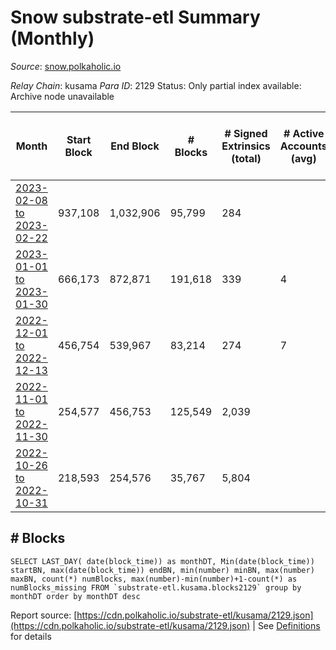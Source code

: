 # Snow substrate-etl Summary (Monthly)

_Source_: [snow.polkaholic.io](https://snow.polkaholic.io)

*Relay Chain*: kusama
*Para ID*: 2129
Status: Only partial index available: Archive node unavailable


| Month | Start Block | End Block | # Blocks | # Signed Extrinsics (total) | # Active Accounts (avg) | # Addresses with Balances (max) | Issues |
| ----- | ----------- | --------- | -------- | --------------------------- | ----------------------- | ------------------------------- | ------ |
| [2023-02-08 to 2023-02-22](/kusama/2129-snow/2023-02-28.md) | 937,108 | 1,032,906 | 95,799 | 284 |  |  | -   |   
| [2023-01-01 to 2023-01-30](/kusama/2129-snow/2023-01-31.md) | 666,173 | 872,871 | 191,618 | 339 | 4 | 5,580 | -  **BROKEN** (7.30%) |   
| [2022-12-01 to 2022-12-13](/kusama/2129-snow/2022-12-31.md) | 456,754 | 539,967 | 83,214 | 274 | 7 | 5,293 | -  **BROKEN**  |   
| [2022-11-01 to 2022-11-30](/kusama/2129-snow/2022-11-30.md) | 254,577 | 456,753 | 125,549 | 2,039 |  |  | - 76,628 (37.90%) |   
| [2022-10-26 to 2022-10-31](/kusama/2129-snow/2022-10-31.md) | 218,593 | 254,576 | 35,767 | 5,804 |  |  | - 217 (0.60%) |   

## # Blocks
```
SELECT LAST_DAY( date(block_time)) as monthDT, Min(date(block_time)) startBN, max(date(block_time)) endBN, min(number) minBN, max(number) maxBN, count(*) numBlocks, max(number)-min(number)+1-count(*) as numBlocks_missing FROM `substrate-etl.kusama.blocks2129` group by monthDT order by monthDT desc
```



Report source: [https://cdn.polkaholic.io/substrate-etl/kusama/2129.json](https://cdn.polkaholic.io/substrate-etl/kusama/2129.json) | See [Definitions](/DEFINITIONS.md) for details
